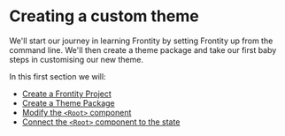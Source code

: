 # Creating a custom theme

We'll start our journey in learning Frontity by setting Frontity up from the command line. We'll then create a theme package and take our first baby steps in customising our new theme.

In this first section we will:

- [Create a Frontity Project](./create-a-frontity-project.md)
- [Create a Theme Package](./create-a-theme-package.md)
- [Modify the `<Root>` component](./modify-the-root-component.md)
- [Connect the `<Root>` component to the state](./connect-the-root-component-to-the-state.md)
